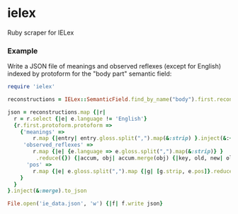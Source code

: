 ielex
=====

Ruby scraper for IELex


### Example

Write a JSON file of meanings and observed reflexes (except for English) indexed by protoform for 
the "body part" semantic field:

```ruby
require 'ielex'

reconstructions = IELex::SemanticField.find_by_name("body").first.reconstructions.map(&:entries)

json = reconstructions.map {|r| 
  r = r.select {|e| e.language != 'English'}
  {r.first.protoform.protoform => 
    {'meanings' => 
        r.map {|entry| entry.gloss.split(",").map(&:strip) }.inject(&:+).uniq,
     'observed_reflexes' => 
        r.map {|e| {e.language => e.gloss.split(",").map(&:strip)} }
         .reduce({}) {|accum, obj| accum.merge(obj) {|key, old, new| old + new} },
      'pos' =>
        r.map {|e| e.gloss.split(",").map {|g| [g.strip, e.pos]}.reduce(&:+)}
    } 
  }
}.inject(&:merge).to_json

File.open('ie_data.json', 'w') {|f| f.write json}
```
